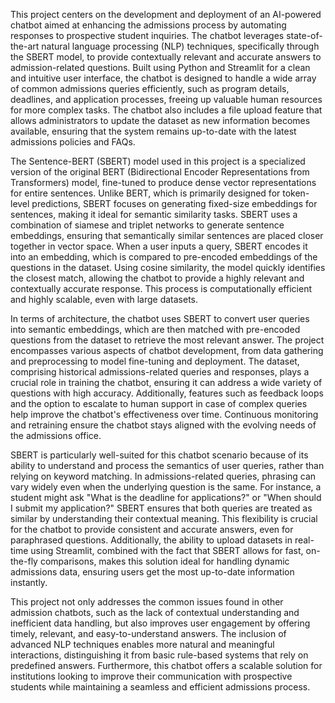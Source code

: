 This project centers on the development and deployment of an AI-powered chatbot aimed at enhancing the admissions process by automating responses to prospective student inquiries. The chatbot leverages state-of-the-art natural language processing (NLP) techniques, specifically through the SBERT model, to provide contextually relevant and accurate answers to admission-related questions. Built using Python and Streamlit for a clean and intuitive user interface, the chatbot is designed to handle a wide array of common admissions queries efficiently, such as program details, deadlines, and application processes, freeing up valuable human resources for more complex tasks. The chatbot also includes a file upload feature that allows administrators to update the dataset as new information becomes available, ensuring that the system remains up-to-date with the latest admissions policies and FAQs.

The Sentence-BERT (SBERT) model used in this project is a specialized version of the original BERT (Bidirectional Encoder Representations from Transformers) model, fine-tuned to produce dense vector representations for entire sentences. Unlike BERT, which is primarily designed for token-level predictions, SBERT focuses on generating fixed-size embeddings for sentences, making it ideal for semantic similarity tasks. SBERT uses a combination of siamese and triplet networks to generate sentence embeddings, ensuring that semantically similar sentences are placed closer together in vector space. When a user inputs a query, SBERT encodes it into an embedding, which is compared to pre-encoded embeddings of the questions in the dataset. Using cosine similarity, the model quickly identifies the closest match, allowing the chatbot to provide a highly relevant and contextually accurate response. This process is computationally efficient and highly scalable, even with large datasets.

In terms of architecture, the chatbot uses SBERT to convert user queries into semantic embeddings, which are then matched with pre-encoded questions from the dataset to retrieve the most relevant answer. The project encompasses various aspects of chatbot development, from data gathering and preprocessing to model fine-tuning and deployment. The dataset, comprising historical admissions-related queries and responses, plays a crucial role in training the chatbot, ensuring it can address a wide variety of questions with high accuracy. Additionally, features such as feedback loops and the option to escalate to human support in case of complex queries help improve the chatbot's effectiveness over time. Continuous monitoring and retraining ensure the chatbot stays aligned with the evolving needs of the admissions office.

SBERT is particularly well-suited for this chatbot scenario because of its ability to understand and process the semantics of user queries, rather than relying on keyword matching. In admissions-related queries, phrasing can vary widely even when the underlying question is the same. For instance, a student might ask "What is the deadline for applications?" or "When should I submit my application?" SBERT ensures that both queries are treated as similar by understanding their contextual meaning. This flexibility is crucial for the chatbot to provide consistent and accurate answers, even for paraphrased questions. Additionally, the ability to upload datasets in real-time using Streamlit, combined with the fact that SBERT allows for fast, on-the-fly comparisons, makes this solution ideal for handling dynamic admissions data, ensuring users get the most up-to-date information instantly.

This project not only addresses the common issues found in other admission chatbots, such as the lack of contextual understanding and inefficient data handling, but also improves user engagement by offering timely, relevant, and easy-to-understand answers. The inclusion of advanced NLP techniques enables more natural and meaningful interactions, distinguishing it from basic rule-based systems that rely on predefined answers. Furthermore, this chatbot offers a scalable solution for institutions looking to improve their communication with prospective students while maintaining a seamless and efficient admissions process.
